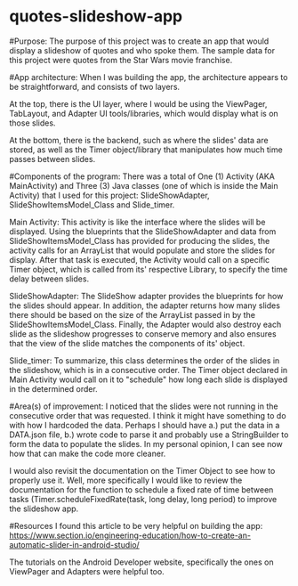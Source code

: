 # quotes-slideshow-app

#Purpose: 
The purpose of this project was to create an app that would display a slideshow of
quotes and who spoke them.  The sample data for this project were quotes from the Star Wars movie
franchise.

#App architecture: 
When I was building the app, the architecture appears to be straightforward, and
consists of two layers. 

At the top, there is the UI layer, where I would be using the ViewPager, TabLayout, and Adapter UI
tools/libraries, which would display what is on those slides. 

At the bottom, there is the backend, such as where the slides' data are stored, as well as
the Timer object/library that manipulates how much time passes between slides.

#Components of the program:
There was a total of One (1) Activity (AKA MainActivity) and Three (3) Java 
classes (one of which is inside the Main Activity) that I used for this project:
SlideShowAdapter, SlideShowItemsModel_Class and Slide_timer.

Main Activity:
This activity is like the interface where the slides will be displayed. Using the blueprints that the 
SlideShowAdapter and data from SlideShowItemsModel_Class has  provided for producing the slides, 
the activity calls for an ArrayList that would populate and store the slides for display. 
After that task is executed, the Activity would call on a specific Timer object, which is called 
from its' respective Library, to specify the time delay between slides.

SlideShowAdapter:
The SlideShow adapter provides the blueprints for how the slides should appear.  In addition, 
the adapter returns how many slides there should be based on the size of the ArrayList passed in 
by the SlideShowItemsModel_Class.  Finally, the Adapter would also destroy each slide as the slideshow 
progresses to conserve memory and also ensures that the view of the slide
matches the components of its' object.

Slide_timer:
To summarize, this class determines the order of the slides in the slideshow, which is in 
a consecutive order. The Timer object declared in Main Activity would call on it to "schedule" how 
long each slide is displayed in the determined order.

#Area(s) of improvement: 
I noticed that the slides were not running in the consecutive order that
was requested. I think it might have something to do with how I hardcoded the data. Perhaps I should
have a.) put the data in a DATA.json file, b.) wrote code to parse it and probably use a 
StringBuilder to form the data to populate the slides.  In my personal opinion, I can see now how
that can make the code more cleaner. 

I would also revisit the documentation on the Timer Object to see how to properly use it.  Well, more
specifically I would like to review the documentation for the function to schedule a fixed rate of 
time between tasks (Timer.scheduleFixedRate(task, long delay, long period) to improve the slideshow
app.

#Resources
I found this article to be very helpful on building the app:
https://www.section.io/engineering-education/how-to-create-an-automatic-slider-in-android-studio/

The tutorials on the Android Developer website, specifically the ones on ViewPager and Adapters
were helpful too.
